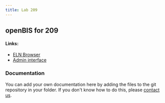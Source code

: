 ```yaml
---
title: Lab 209
---
```


## openBIS for 209

#### Links:
- [ELN Browser](https://openbis-empa-lab209.ethz.ch/)
- [Admin interface](https://openbis-empa-lab209.ethz.ch/openbis/webapp/openbis-ng-ui)

### Documentation

You can add your own documentation here by adding the files to the git repository in your folder.
If you don't know how to do this, please [contact us](/documentation/openbis/getting-started/support/).

